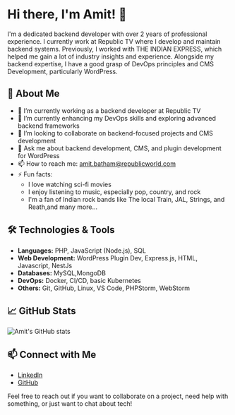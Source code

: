 # Hi there, I'm Amit! 👋

I'm a dedicated backend developer with over 2 years of professional experience. I currently work at Republic TV where I develop and maintain backend systems. Previously, I worked with THE INDIAN EXPRESS, which helped me gain a lot of industry insights and experience. Alongside my backend expertise, I have a good grasp of DevOps principles and CMS Development, particularly WordPress.

## 🚀 About Me

- 🔭 I’m currently working as a backend developer at Republic TV
- 🌱 I’m currently enhancing my DevOps skills and exploring advanced backend frameworks
- 👯 I’m looking to collaborate on backend-focused projects and CMS development
- 💬 Ask me about backend development, CMS, and plugin development for WordPress
- 📫 How to reach me: [amit.batham@republicworld.com](mailto:amit.batham@republicworld.com)
- ⚡ Fun facts: 
  - I love watching sci-fi movies
  - I enjoy listening to music, especially pop, country, and rock
  - I'm a fan of Indian rock bands like The local Train, JAL, Strings, and Reath,and many more...

## 🛠️ Technologies & Tools

- **Languages:** PHP, JavaScript (Node.js), SQL
- **Web Development:** WordPress Plugin Dev, Express.js, HTML, Javascript, NestJs
- **Databases:** MySQL,MongoDB
- **DevOps:** Docker, CI/CD, basic Kubernetes
- **Others:** Git, GitHub, Linux, VS Code, PHPStorm, WebStorm

## 📈 GitHub Stats

![Amit's GitHub stats](https://github-readme-stats.vercel.app/api?username=amit-rb&show_icons=true&theme=radical)

## 📫 Connect with Me

- [LinkedIn](https://www.linkedin.com/in/amitkumarbatham)
- [GitHub](https://github.com/amit9412)

Feel free to reach out if you want to collaborate on a project, need help with something, or just want to chat about tech!
